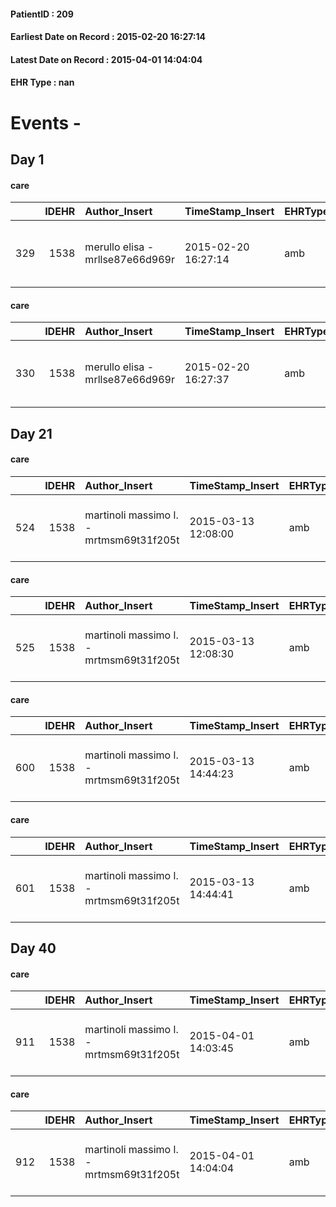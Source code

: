 
#### PatientID : 209
#### Earliest Date on Record : 2015-02-20 16:27:14
#### Latest Date on Record : 2015-04-01 14:04:04
#### EHR Type : nan

# Events - 

## Day 1

#### care
|     |   IDEHR | Author_Insert                    | TimeStamp_Insert    | EHRType   |   PatientID |   IDGESTIONE_AUSILI |   ds_ncons |   opt_annulla_consegna | dt_Ric_consegna     | dt_ric_cons_forn    | opt_ausilio                             |
|----:|--------:|:---------------------------------|:--------------------|:----------|------------:|--------------------:|-----------:|-----------------------:|:--------------------|:--------------------|:----------------------------------------|
| 329 |    1538 | merullo elisa - mrllse87e66d969r | 2015-02-20 16:27:14 | amb       |         209 |                 171 |      24643 |                      0 | 2015-02-12 00:00:00 | 2015-02-12 00:00:00 | antid air mattress with compressor # 16 |

#### care
|     |   IDEHR | Author_Insert                    | TimeStamp_Insert    | EHRType   |   PatientID |   IDGESTIONE_AUSILI |   ds_ncons |   opt_annulla_consegna | dt_Ric_consegna     | dt_ric_cons_forn    | opt_ausilio                                     |
|----:|--------:|:---------------------------------|:--------------------|:----------|------------:|--------------------:|-----------:|-----------------------:|:--------------------|:--------------------|:------------------------------------------------|
| 330 |    1538 | merullo elisa - mrllse87e66d969r | 2015-02-20 16:27:37 | amb       |         209 |                 172 |      24643 |                      0 | 2015-02-12 00:00:00 | 2015-02-12 00:00:00 | electronic articulated bed with side rails # 14 |


## Day 21

#### care
|     |   IDEHR | Author_Insert                           | TimeStamp_Insert    | EHRType   |   PatientID |   IDGESTIONE_AUSILI |   ds_ncons |   ds_nritiro |   opt_annulla_consegna | dt_Ric_consegna     | dt_ric_cons_forn    | dt_ric_ritiro_forn   | opt_ausilio                                     |
|----:|--------:|:----------------------------------------|:--------------------|:----------|------------:|--------------------:|-----------:|-------------:|-----------------------:|:--------------------|:--------------------|:---------------------|:------------------------------------------------|
| 524 |    1538 | martinoli massimo l. - mrtmsm69t31f205t | 2015-03-13 12:08:00 | amb       |         209 |                 366 |      24643 |        24748 |                      0 | 2015-02-12 00:00:00 | 2015-02-12 00:00:00 | 2015-03-02 00:00:00  | electronic articulated bed with side rails # 14 |

#### care
|     |   IDEHR | Author_Insert                           | TimeStamp_Insert    | EHRType   |   PatientID |   IDGESTIONE_AUSILI |   ds_ncons |   ds_nritiro |   opt_annulla_consegna | dt_Ric_consegna     | dt_ric_cons_forn    | dt_ric_ritiro_forn   | opt_ausilio                             |
|----:|--------:|:----------------------------------------|:--------------------|:----------|------------:|--------------------:|-----------:|-------------:|-----------------------:|:--------------------|:--------------------|:---------------------|:----------------------------------------|
| 525 |    1538 | martinoli massimo l. - mrtmsm69t31f205t | 2015-03-13 12:08:30 | amb       |         209 |                 367 |      24643 |        24748 |                      0 | 2015-02-12 00:00:00 | 2015-02-12 00:00:00 | 2015-03-02 00:00:00  | antid air mattress with compressor # 16 |

#### care
|     |   IDEHR | Author_Insert                           | TimeStamp_Insert    | EHRType   |   PatientID |   IDGESTIONE_AUSILI |   ds_ncons |   ds_nritiro |   opt_annulla_consegna | dt_Ric_consegna     | dt_ric_cons_forn    | dt_ric_ritiro       | dt_ric_ritiro_forn   | opt_ausilio                                     |
|----:|--------:|:----------------------------------------|:--------------------|:----------|------------:|--------------------:|-----------:|-------------:|-----------------------:|:--------------------|:--------------------|:--------------------|:---------------------|:------------------------------------------------|
| 600 |    1538 | martinoli massimo l. - mrtmsm69t31f205t | 2015-03-13 14:44:23 | amb       |         209 |                 443 |      24643 |        24748 |                      0 | 2015-02-12 00:00:00 | 2015-02-12 00:00:00 | 2015-03-02 00:00:00 | 2015-03-02 00:00:00  | electronic articulated bed with side rails # 14 |

#### care
|     |   IDEHR | Author_Insert                           | TimeStamp_Insert    | EHRType   |   PatientID |   IDGESTIONE_AUSILI |   ds_ncons |   ds_nritiro |   opt_annulla_consegna | dt_Ric_consegna     | dt_ric_cons_forn    | dt_ric_ritiro       | dt_ric_ritiro_forn   | opt_ausilio                             |
|----:|--------:|:----------------------------------------|:--------------------|:----------|------------:|--------------------:|-----------:|-------------:|-----------------------:|:--------------------|:--------------------|:--------------------|:---------------------|:----------------------------------------|
| 601 |    1538 | martinoli massimo l. - mrtmsm69t31f205t | 2015-03-13 14:44:41 | amb       |         209 |                 444 |      24643 |        24748 |                      0 | 2015-02-12 00:00:00 | 2015-02-12 00:00:00 | 2015-03-02 00:00:00 | 2015-03-02 00:00:00  | antid air mattress with compressor # 16 |


## Day 40

#### care
|     |   IDEHR | Author_Insert                           | TimeStamp_Insert    | EHRType   |   PatientID |   IDGESTIONE_AUSILI |   ds_ncons |   ds_nbolla | dt_consegna         |   ds_nritiro |   opt_annulla_consegna | dt_Ric_consegna     | dt_ric_cons_forn    | dt_ric_ritiro       | dt_ric_ritiro_forn   | opt_ausilio                                     |
|----:|--------:|:----------------------------------------|:--------------------|:----------|------------:|--------------------:|-----------:|------------:|:--------------------|-------------:|-----------------------:|:--------------------|:--------------------|:--------------------|:---------------------|:------------------------------------------------|
| 911 |    1538 | martinoli massimo l. - mrtmsm69t31f205t | 2015-04-01 14:03:45 | amb       |         209 |                 754 |      24643 |         166 | 2015-02-13 00:00:00 |        24748 |                      0 | 2015-02-12 00:00:00 | 2015-02-12 00:00:00 | 2015-03-02 00:00:00 | 2015-03-02 00:00:00  | electronic articulated bed with side rails # 14 |

#### care
|     |   IDEHR | Author_Insert                           | TimeStamp_Insert    | EHRType   |   PatientID |   IDGESTIONE_AUSILI |   ds_ncons |   ds_nbolla | dt_consegna         |   ds_nritiro |   opt_annulla_consegna | dt_Ric_consegna     | dt_ric_cons_forn    | dt_ric_ritiro       | dt_ric_ritiro_forn   | opt_ausilio                             |
|----:|--------:|:----------------------------------------|:--------------------|:----------|------------:|--------------------:|-----------:|------------:|:--------------------|-------------:|-----------------------:|:--------------------|:--------------------|:--------------------|:---------------------|:----------------------------------------|
| 912 |    1538 | martinoli massimo l. - mrtmsm69t31f205t | 2015-04-01 14:04:04 | amb       |         209 |                 755 |      24643 |         166 | 2015-02-13 00:00:00 |        24748 |                      0 | 2015-02-12 00:00:00 | 2015-02-12 00:00:00 | 2015-03-02 00:00:00 | 2015-03-02 00:00:00  | antid air mattress with compressor # 16 |


